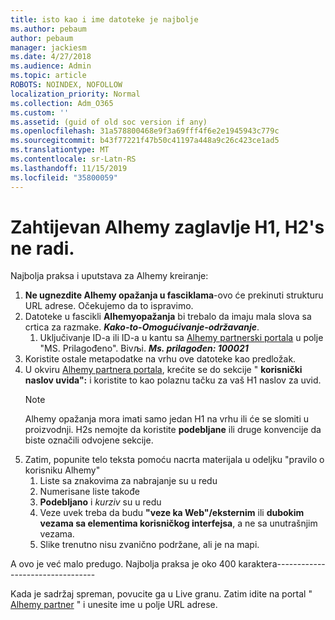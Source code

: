 ```yaml
---
title: isto kao i ime datoteke je najbolje
ms.author: pebaum
author: pebaum
manager: jackiesm
ms.date: 4/27/2018
ms.audience: Admin
ms.topic: article
ROBOTS: NOINDEX, NOFOLLOW
localization_priority: Normal
ms.collection: Adm_O365
ms.custom: ''
ms.assetid: (guid of old soc version if any)
ms.openlocfilehash: 31a578800468e9f3a69fff4f6e2e1945943c779c
ms.sourcegitcommit: b43f77221f47b50c41197a448a9c26c423ce1ad5
ms.translationtype: MT
ms.contentlocale: sr-Latn-RS
ms.lasthandoff: 11/15/2019
ms.locfileid: "35800059"
---
```

# <a name="required-alchemy-header-h1-h2s-dont-work"></a>Zahtijevan Alhemy zaglavlje H1, H2's ne radi.
Najbolja praksa i uputstava za Alhemy kreiranje:

1. **Ne ugnezdite Alhemy opažanja u fasciklama**-ovo će prekinuti strukturu URL adrese. Očekujemo da to ispravimo.
1. Datoteke u fascikli **Alhemyopažanja** bi trebalo da imaju mala slova sa crtica za razmake. ***Kako-to-Omogućivanje-održavanje***.
    1. Uključivanje ID-a ili ID-a u kantu sa [Alhemy partnerski portala](https://alchemyportal.azurewebsites.net) u polje "MS. Prilagođeno". Bivљi. ***Ms. prilagođen: 100021***
1. Koristite ostale metapodatke na vrhu ove datoteke kao predložak.
1. U okviru [Alhemy partnera portala](https://alchemyportal.azurewebsites.net), krećite se do sekcije " **korisnički naslov uvida":** i koristite to kao polaznu tačku za vaš H1 naslov za uvid. 
    > [!NOTE]
    > Alhemy opažanja mora imati samo jedan H1 na vrhu ili će se slomiti u proizvodnji. H2s nemojte da koristite **podebljane** ili druge konvencije da biste označili odvojene sekcije.
1. Zatim, popunite telo teksta pomoću nacrta materijala u odeljku "pravilo o korisniku Alhemy"
    1. Liste sa znakovima za nabrajanje su u redu
    1. Numerisane liste takođe
    1. **Podebljano** i *kurziv* su u redu
    1. Veze uvek treba da budu **"veze ka Web"/eksternim** ili **dubokim vezama sa elementima korisničkog interfejsa**, a ne sa unutrašnjim vezama.
    1. Slike trenutno nisu zvanično podržane, ali je na mapi.

A ovo je već malo predugo. Najbolja praksa je oko 400 karaktera---------------------------------

Kada je sadržaj spreman, povucite ga u Live granu. Zatim idite na portal " [Alhemy partner](https://alchemyportal.azurewebsites.net) " i unesite ime u polje URL adrese. 
